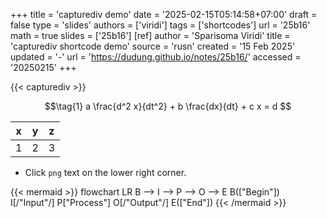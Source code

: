 +++
title = 'capturediv demo'
date = '2025-02-15T05:14:58+07:00'
draft = false
type = 'slides'
authors = ['viridi']
tags = ['shortcodes']
url = '25b16'
math = true
slides = ['25b16']
[ref]
author = 'Sparisoma Viridi'
title = 'capturediv shortcode demo'
source = 'rusn'
created = '15 Feb 2025'
updated = '-'
url = 'https://dudung.github.io/notes/25b16/'
accessed = '20250215'
+++
<!--more-->

{{< capturediv >}}

$$\tag{1}
a \frac{d^2 x}{dt^2} + b \frac{dx}{dt} + c x = d
$$

x | y | z
:-: | :-: | :-:
1 | 2 | 3

+ Click `png` text on the lower right corner.

{{< mermaid >}}
flowchart LR
  B --> I --> P --> O --> E
  B(["Begin"])
  I[/"Input"/]
  P["Process"]
  O[/"Output"/]
  E(["End"])
{{< /mermaid >}}
